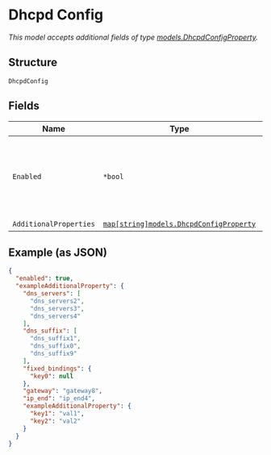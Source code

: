 
# Dhcpd Config

*This model accepts additional fields of type [models.DhcpdConfigProperty](../../doc/models/dhcpd-config-property.md).*

## Structure

`DhcpdConfig`

## Fields

| Name | Type | Tags | Description |
|  --- | --- | --- | --- |
| `Enabled` | `*bool` | Optional | If set to `false`, disable the DHCP server<br><br>**Default**: `true` |
| `AdditionalProperties` | [`map[string]models.DhcpdConfigProperty`](../../doc/models/dhcpd-config-property.md) | Optional | - |

## Example (as JSON)

```json
{
  "enabled": true,
  "exampleAdditionalProperty": {
    "dns_servers": [
      "dns_servers2",
      "dns_servers3",
      "dns_servers4"
    ],
    "dns_suffix": [
      "dns_suffix1",
      "dns_suffix0",
      "dns_suffix9"
    ],
    "fixed_bindings": {
      "key0": null
    },
    "gateway": "gateway8",
    "ip_end": "ip_end4",
    "exampleAdditionalProperty": {
      "key1": "val1",
      "key2": "val2"
    }
  }
}
```

